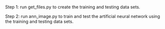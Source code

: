 Step 1: run get_files.py to create the training and testing data sets.

Step 2: run ann_image.py to train and test the artificial neural network using the training and testing data sets.
